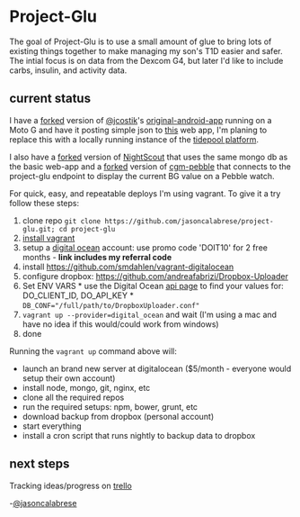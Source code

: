 Project-Glu
===========

The goal of Project-Glu is to use a small amount of glue to bring lots of existing things together to make managing my son's T1D easier and safer. The intial focus is on data from the Dexcom G4, but later I'd like to include carbs, insulin, and activity data.

current status
--------------

I have a [forked](https://github.com/jasoncalabrese/original-android-cgm) version of [@jcostik](https://twitter.com/jcostik)'s [original-android-app](https://github.com/hackingtype1/original-android-cgm) running on a Moto G and have it posting simple json to [this](https://github.com/jasoncalabrese/project-glu) web app, I'm planing to replace this with a locally running instance of the [tidepool platform](http://tidepool.org/platform/).

I also have a [forked](https://github.com/jasoncalabrese/cgm-remote-monitor) version of [NightScout](https://github.com/rnpenguin/cgm-remote-monitor) that uses the same mongo db as the basic web-app
and a [forked](https://github.com/jasoncalabrese/cgm-pebble) version of [cgm-pebble](https://github.com/hackingtype1/cgm-pebble) that connects to the project-glu endpoint to display the current BG value on a Pebble watch.

For quick, easy, and repeatable deploys I'm using vagrant.
To give it a try follow these steps:

  1. clone repo `git clone https://github.com/jasoncalabrese/project-glu.git; cd project-glu`
  1. [install vagrant](http://docs.vagrantup.com/v2/installation/index.html)
  1. setup a [digital ocean](https://www.digitalocean.com/?refcode=78da7dabdaf4) account: use promo code 'DOIT10' for 2 free months - **link includes my referral code**
  1. install https://github.com/smdahlen/vagrant-digitalocean
  1. configure dropbox: https://github.com/andreafabrizi/Dropbox-Uploader
  1. Set ENV VARS
    * use the Digital Ocean [api page](https://cloud.digitalocean.com/api_access) to find your values for: DO_CLIENT_ID, DO_API_KEY
    * `DB_CONF="/full/path/to/DropboxUploader.conf"`
  1. `vagrant up --provider=digital_ocean` and wait (I'm using a mac and have no idea if this would/could work from windows)
  1. done

Running the `vagrant up` command above will:

* launch an brand new server at digitalocean ($5/month - everyone would setup their own account)
* install node, mongo, git, nginx, etc
* clone all the required repos
* run the required setups: npm, bower, grunt, etc
* download backup from dropbox (personal account)
* start everything
* install a cron script that runs nightly to backup data to dropbox




next steps
----------

Tracking ideas/progress on [trello](https://trello.com/b/k8dwYmAI/project-glu)

-[@jasoncalabrese](https://twitter.com/jasoncalabrese)
